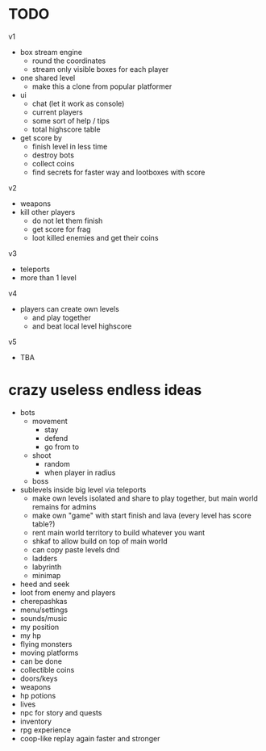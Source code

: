 # TODO

v1
- box stream engine
   - round the coordinates
   - stream only visible boxes for each player
- one shared level
   - make this a clone from popular platformer
- ui
   - chat (let it work as console)
   - current players
   - some sort of help / tips
   - total highscore table
- get score by
   - finish level in less time
   - destroy bots
   - collect coins
   - find secrets for faster way and lootboxes with score
   
v2
- weapons
- kill other players
   - do not let them finish
   - get score for frag
   - loot killed enemies and get their coins

v3
- teleports
- more than 1 level

v4
- players can create own levels
   - and play together
   - and beat local level highscore

v5
- TBA

# crazy useless endless ideas

- bots
  - movement
    - stay
    - defend
    - go from to
  - shoot
    - random
    - when player in radius
  - boss
- sublevels inside big level via teleports
  - make own levels isolated and share to play together, but main world remains for admins
  - make own "game" with start finish and lava (every level has score table?)
  - rent main world territory to build whatever you want
  - shkaf to allow build on top of main world
  - can copy paste levels dnd
  - ladders
  - labyrinth
  - minimap
- heed and seek
- loot from enemy and players
- cherepashkas
- menu/settings
- sounds/music
- my position
- my hp
- flying monsters
- moving platforms
- can be done
- collectible coins
- doors/keys
- weapons
- hp potions
- lives
- npc for story and quests
- inventory
- rpg experience
- coop-like replay again faster and stronger